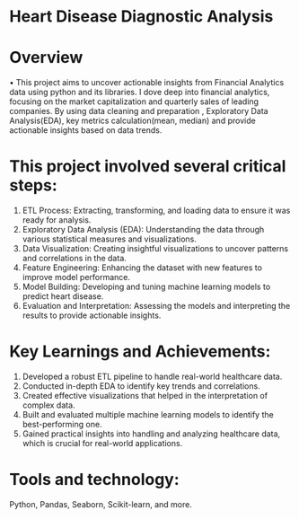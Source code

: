 
# Heart Disease Diagnostic Analysis

# Overview
•	This project aims to uncover actionable insights from Financial Analytics data using python and its libraries. I dove deep into financial analytics, focusing on the market capitalization and quarterly sales of leading companies. By using data cleaning and preparation , Exploratory Data Analysis(EDA), key metrics calculation(mean, median) and provide actionable insights based on data trends. 

# This project involved several critical steps:
1. ETL Process: Extracting, transforming, and loading data to ensure it was ready for analysis.
2. Exploratory Data Analysis (EDA): Understanding the data through various statistical measures and visualizations.
3. Data Visualization: Creating insightful visualizations to uncover patterns and correlations in the data.
4. Feature Engineering: Enhancing the dataset with new features to improve model performance.
5. Model Building: Developing and tuning machine learning models to predict heart disease.
6. Evaluation and Interpretation: Assessing the models and interpreting the results to provide actionable insights.

# Key Learnings and Achievements:
1. Developed a robust ETL pipeline to handle real-world healthcare data.
2. Conducted in-depth EDA to identify key trends and correlations.
3. Created effective visualizations that helped in the interpretation of complex data.
4. Built and evaluated multiple machine learning models to identify the best-performing one.
5. Gained practical insights into handling and analyzing healthcare data, which is crucial for real-world applications.

# Tools and technology:
 Python, Pandas, Seaborn, Scikit-learn, and more.
